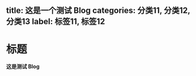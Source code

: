 title: 这是一个测试 Blog
categories: 分类11, 分类12, 分类13
label: 标签11, 标签12
---------------------------------------------

# 标题
**这是测试 Blog**
